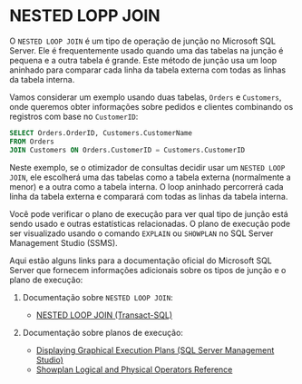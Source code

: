 # NESTED LOPP JOIN

O `NESTED LOOP JOIN` é um tipo de operação de junção no Microsoft SQL Server. Ele é frequentemente usado quando uma das tabelas na junção é pequena e a outra tabela é grande. Este método de junção usa um loop aninhado para comparar cada linha da tabela externa com todas as linhas da tabela interna.

Vamos considerar um exemplo usando duas tabelas, `Orders` e `Customers`, onde queremos obter informações sobre pedidos e clientes combinando os registros com base no `CustomerID`:

```sql
SELECT Orders.OrderID, Customers.CustomerName
FROM Orders
JOIN Customers ON Orders.CustomerID = Customers.CustomerID
```

Neste exemplo, se o otimizador de consultas decidir usar um `NESTED LOOP JOIN`, ele escolherá uma das tabelas como a tabela externa (normalmente a menor) e a outra como a tabela interna. O loop aninhado percorrerá cada linha da tabela externa e comparará com todas as linhas da tabela interna.

Você pode verificar o plano de execução para ver qual tipo de junção está sendo usado e outras estatísticas relacionadas. O plano de execução pode ser visualizado usando o comando `EXPLAIN` ou `SHOWPLAN` no SQL Server Management Studio (SSMS).

Aqui estão alguns links para a documentação oficial do Microsoft SQL Server que fornecem informações adicionais sobre os tipos de junção e o plano de execução:

1. Documentação sobre `NESTED LOOP JOIN`:
   - [NESTED LOOP JOIN (Transact-SQL)](https://docs.microsoft.com/en-us/sql/relational-databases/performance/joins/nested-loops-joins)

2. Documentação sobre planos de execução:
   - [Displaying Graphical Execution Plans (SQL Server Management Studio)](https://docs.microsoft.com/en-us/sql/relational-databases/performance/displaying-graphical-execution-plans-sql-server-management-studio)
   - [Showplan Logical and Physical Operators Reference](https://docs.microsoft.com/en-us/sql/relational-databases/performance/showplan-logical-and-physical-operators-reference)
